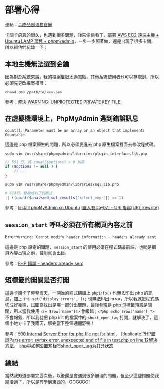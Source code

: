 # 部署心得

連結：[半成品部落格官網](http://rock070.tw/rock070_blog/index.php)

卡關卡的真的很久，也遇到很多問題，後來偷偷看了，[部署 AWS EC2 遠端主機 + Ubuntu LAMP 環境 + phpmyadmin](https://github.com/Lidemy/mentor-program-2nd-yuchun33/issues/15)，一步一步照著做，還是出現了很多卡關，所以把他們紀錄一下：


## 本地主機無法選到金鑰

因為對於系統來說，我的檔案權限太過寬鬆，其他系統使用者也可以存取到，所以必須先更改檔案權限：

`chmod 600 /path/to/key.pem`

參考：[解決 WARNING: UNPROTECTED PRIVATE KEY FILE!](https://www.opencli.com/linux/fix-warning-unprotected-private-key-file)



## 在虛擬機環境上，PhpMyAdmin 遇到錯誤訊息

`count(): Parameter must be an array or an object that implements Countable`

這邊是 php 檔案原生的問題，所以必須要進去 php 原生檔案裡面去修改程式碼。

`sudo vim /usr/share/phpmyadmin/libraries/plugin_interface.lib.php`

```php
// 551 行，將 count($options) > 0 拔除
if ($options != null ) {
    // …..
}
```
`sudo vim /usr/share/phpmyadmin/libraries/sql.lib.php`

```php
# 613行，替換成以下判斷式
|| ((count($analyzed_sql_results['select_expr']) == 1)
```

參考：[Install phpMyAdmin on Ubuntu](https://blog.johnsonlu.org/install-phpmyadmin-on-ubuntu/)
[[鐵人賽Day07] - URL複寫(URL Rewrite)](https://ithelp.ithome.com.tw/articles/10204146)


## `session_start` 呼叫必須在所有網頁內容之前

Error:`Warning: Cannot modify header information - headers already sent`

這邊是 php 設定的問題，`session_start` 的使用必須在程式碼最前端，也就是網頁內容出現之前，否則就會出錯。

參考：[PHP 錯誤 - headers already sent
](https://blog.xuite.net/vexed/tech/26406775-PHP+%E9%8C%AF%E8%AA%A4+-+headers+already+sent)

## 短標籤的開關是否打開

這邊卡關卡了整整兩天，一開始的程式碼加上 `phpinfo()` 也無法印出 php 的訊息，加上 `ini_set('display_errors', 1);` 也無法印出 error，所以我就把程式碼切成好幾塊，試圖查找出是哪一部分出問題，最後發現是 php 短標籤預設是關閉，所以當我使用 `<?= $row['name']?>` 會報錯 ; `<?php echo $row['name'] ?>` 不會報錯，所以我就把 php init 的檔案中的 `short_open_tag` 打開，就解決了，這個小地方卡了我兩天，解完當下整個通體舒暢！

參考：[500 Internal Server Error for php file not for html](https://stackoverflow.com/questions/17693391/500-internal-server-error-for-php-file-not-for-html)、
[duplicate][PHP錯誤Parse error: syntax error, unexpected end of file in test.php on line 12解決方法](https://codertw.com/%E7%A8%8B%E5%BC%8F%E8%AA%9E%E8%A8%80/224368/)、
[php中如何设置短标签short_open_tag为打开状态](BlogCommendFromMachineLearnPai2)

## 總結
當然我知道部署完這次後，以後還是會遇到很多崩潰的問題，但至少這些問題使我崩潰過了，所以是有學到東西的，GOGOGO!